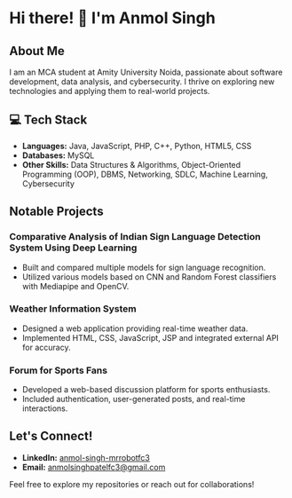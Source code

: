 # Hi there! 👋 I'm Anmol Singh

##  About Me
I am an MCA student at Amity University Noida, passionate about software development, data analysis, and cybersecurity. I thrive on exploring new technologies and applying them to real-world projects.

## 💻 Tech Stack
- **Languages:** Java, JavaScript, PHP, C++, Python, HTML5, CSS
- **Databases:** MySQL
- **Other Skills:** Data Structures & Algorithms, Object-Oriented Programming (OOP), DBMS, Networking, SDLC, Machine Learning, Cybersecurity

##  Notable Projects

###  Comparative Analysis of Indian Sign Language Detection System Using Deep Learning
   - Built and compared multiple models for sign language recognition.
   - Utilized various models based on CNN and Random Forest classifiers with Mediapipe and OpenCV.

###  Weather Information System
   - Designed a web application providing real-time weather data.
   - Implemented HTML, CSS, JavaScript, JSP and integrated external API for accuracy.

###  Forum for Sports Fans
   - Developed a web-based discussion platform for sports enthusiasts.
   - Included authentication, user-generated posts, and real-time interactions.

##  Let's Connect!
- **LinkedIn:** [anmol-singh-mrrobotfc3](https://www.linkedin.com/in/anmol-singh-mrrobotfc3)
- **Email:** anmolsinghpatelfc3@gmail.com

 Feel free to explore my repositories or reach out for collaborations!

